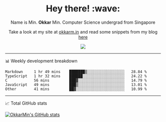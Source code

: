 <h1 align="center"> Hey there! :wave:</h1>

<p align="center">Name is Min. <strong>Okkar</strong> Min. Computer Science undergrad from Singapore</p>

<p align="center">Take a look at my site at <a href="https://okkarm.in" target="_blank">okkarm.in</a> and read some snippets from my blog <a href="https://okkarm.in/blog" target="_blank">here</a></p>

<p align="center">
  <a href="https://okkarm.in/linkedin" target='_blank'>
    <img src="https://img.shields.io/badge/linkedin-%230077B5.svg?&style=for-the-badge&logo=linkedin&logoColor=white" />
  </a>
 </p>

---

📊 Weekly development breakdown

<!--START_SECTION:waka-->
```text
Markdown     1 hr 49 mins    ███████▒░░░░░░░░░░░░░░░░░   28.84 % 
TypeScript   1 hr 32 mins    ██████░░░░░░░░░░░░░░░░░░░   24.22 % 
C            56 mins         ███▓░░░░░░░░░░░░░░░░░░░░░   14.79 % 
JavaScript   49 mins         ███▒░░░░░░░░░░░░░░░░░░░░░   13.01 % 
Other        41 mins         ██▓░░░░░░░░░░░░░░░░░░░░░░   10.99 % 
```
<!--END_SECTION:waka-->

---

📈 Total GitHub stats

<p>
  <a href="https://github.com/OkkarMin"><img src="https://github-readme-stats.vercel.app/api?username=OkkarMin&hide_border=true&show_icons=true&theme=graywhite" alt="OkkarMin's GitHub stats"></a>
</p>
